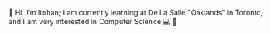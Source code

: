  💞️ Hi, I’m Itohan; I am currently learning at De La Salle "Oaklands" in Toronto, and I am very interested in Computer Science 💻 💞️
